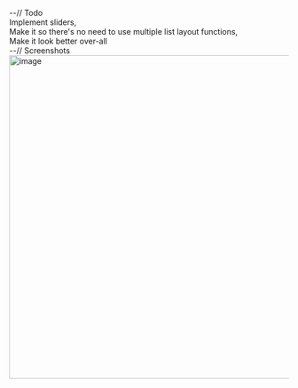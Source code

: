 --// Todo<br>
      Implement sliders,<br>
      Make it so there's no need to use multiple list layout functions,<br>
      Make it look better over-all<br>
--// Screenshots<br>
  <img width="519" height="583" alt="image" src="https://github.com/user-attachments/assets/63794394-8d78-47d1-9b61-be01794fc92a" />

